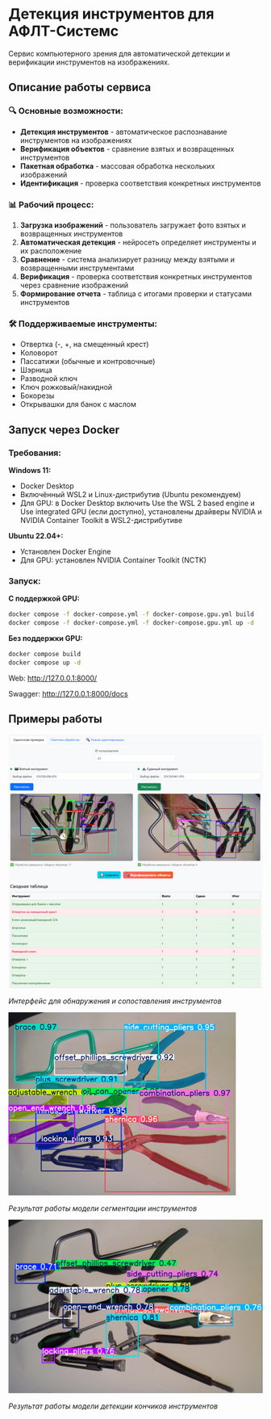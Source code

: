 # Детекция инструментов для АФЛТ-Системс

Сервис компьютерного зрения для автоматической детекции и верификации инструментов на изображениях.

## Описание работы сервиса

### 🔍 Основные возможности:
- **Детекция инструментов** - автоматическое распознавание инструментов на изображениях
- **Верификация объектов** - сравнение взятых и возвращенных инструментов
- **Пакетная обработка** - массовая обработка нескольких изображений
- **Идентификация** - проверка соответствия конкретных инструментов

### 📊 Рабочий процесс:
1. **Загрузка изображений** - пользователь загружает фото взятых и возвращенных инструментов
2. **Автоматическая детекция** - нейросеть определяет инструменты и их расположение
3. **Сравнение** - система анализирует разницу между взятыми и возвращенными инструментами
4. **Верификация** - проверка соответствия конкретных инструментов через сравнение изображений
5. **Формирование отчета** - таблица с итогами проверки и статусами инструментов

### 🛠 Поддерживаемые инструменты:
- Отвертка (-, +, на смещенный крест)
- Коловорот
- Пассатижи (обычные и контровочные)
- Шэрница
- Разводной ключ
- Ключ рожковый/накидной
- Бокорезы
- Открывашки для банок с маслом


## Запуск через Docker

### Требования:

**Windows 11:**
- Docker Desktop
- Включённый WSL2 и Linux-дистрибутив (Ubuntu рекомендуем)
- Для GPU: в Docker Desktop включить Use the WSL 2 based engine и Use integrated GPU (если доступно), установлены драйверы NVIDIA и NVIDIA Container Toolkit в WSL2-дистрибутиве

**Ubuntu 22.04+:**
- Установлен Docker Engine
- Для GPU: установлен NVIDIA Container Toolkit (NCTK)

### Запуск:

**С поддержкой GPU:**
```bash
docker compose -f docker-compose.yml -f docker-compose.gpu.yml build
docker compose -f docker-compose.yml -f docker-compose.gpu.yml up -d
```

**Без поддержки GPU:**
```bash
docker compose build
docker compose up -d
```

Web:
http://127.0.0.1:8000/

Swagger:
http://127.0.0.1:8000/docs


## Примеры работы

![Пример работы интерфейса](docs/images/front_page.png)

*Интерфейс для обнаружения и сопоставления инструментов*

![Пример работы модели сегментации](docs/images/seg_example.png)

*Результат работы модели сегментации инструментов*

![Пример работы модели детекции](docs/images/det_example.png)

*Результат работы модели детекции кончиков инструментов*

